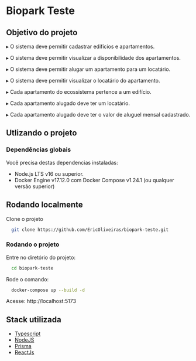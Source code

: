 # Biopark Teste
## Objetivo do projeto
▸ O sistema deve permitir cadastrar
edifícios e apartamentos.

▸ O sistema deve permitir visualizar a
disponibilidade dos apartamentos.

▸ O sistema deve permitir alugar um
apartamento para um locatário.

▸ O sistema deve permitir visualizar o
locatário do apartamento.

▸ Cada apartamento do ecossistema
pertence a um edifício.

▸ Cada apartamento alugado deve
ter um locatário.

▸ Cada apartamento alugado deve
ter o valor de aluguel mensal
cadastrado.
## Utlizando o projeto

### Dependências globais

Você precisa destas dependencias instaladas:

- Node.js LTS v16 ou superior.
- Docker Engine v17.12.0 com Docker Compose v1.24.1 (ou qualquer versão superior)

## Rodando localmente

Clone o projeto

```bash
  git clone https://github.com/EricOliveiras/biopark-teste.git
```

### Rodando o projeto

Entre no diretório do projeto:

```bash
  cd biopark-teste
```

Rode o comando:

```bash
  docker-compose up --build -d
```

Acesse: http://localhost:5173

## Stack utilizada

- [Typescript](https://www.typescriptlang.org/)
- [NodeJS](https://nodejs.org/)
- [Prisma](https://www.prisma.io/)
- [ReactJs](https://reactjs.org/)

